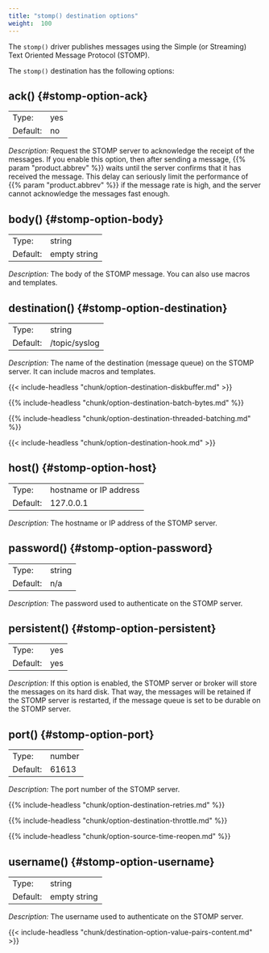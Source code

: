 ```yaml
---
title: "stomp() destination options"
weight:  100
---
```

<!-- DISCLAIMER: This file is based on the syslog-ng Open Source Edition documentation https://github.com/balabit/syslog-ng-ose-guides/commit/2f4a52ee61d1ea9ad27cb4f3168b95408fddfdf2 and is used under the terms of The syslog-ng Open Source Edition Documentation License. The file has been modified by Axoflow. -->

The `stomp()` driver publishes messages using the Simple (or Streaming) Text Oriented Message Protocol (STOMP).

The `stomp()` destination has the following options:

## ack() {#stomp-option-ack}

|          |        |
| -------- | ------ |
| Type:    | yes|no |
| Default: | no     |

*Description:* Request the STOMP server to acknowledge the receipt of the messages. If you enable this option, then after sending a message, {{% param "product.abbrev" %}} waits until the server confirms that it has received the message. This delay can seriously limit the performance of {{% param "product.abbrev" %}} if the message rate is high, and the server cannot acknowledge the messages fast enough.

## body() {#stomp-option-body}

|          |              |
| -------- | ------------ |
| Type:    | string       |
| Default: | empty string |

*Description:* The body of the STOMP message. You can also use macros and templates.

## destination() {#stomp-option-destination}

|          |               |
| -------- | ------------- |
| Type:    | string        |
| Default: | /topic/syslog |

*Description:* The name of the destination (message queue) on the STOMP server. It can include macros and templates.

{{< include-headless "chunk/option-destination-diskbuffer.md" >}}

{{% include-headless "chunk/option-destination-batch-bytes.md" %}}

{{% include-headless "chunk/option-destination-threaded-batching.md" %}}

{{< include-headless "chunk/option-destination-hook.md" >}}

## host() {#stomp-option-host}

|          |                        |
| -------- | ---------------------- |
| Type:    | hostname or IP address |
| Default: | 127.0.0.1              |

*Description:* The hostname or IP address of the STOMP server.

## password() {#stomp-option-password}

|          |        |
| -------- | ------ |
| Type:    | string |
| Default: | n/a    |

*Description:* The password used to authenticate on the STOMP server.

## persistent() {#stomp-option-persistent}

|          |        |
| -------- | ------ |
| Type:    | yes|no |
| Default: | yes    |

*Description:* If this option is enabled, the STOMP server or broker will store the messages on its hard disk. That way, the messages will be retained if the STOMP server is restarted, if the message queue is set to be durable on the STOMP server.

## port() {#stomp-option-port}

|          |        |
| -------- | ------ |
| Type:    | number |
| Default: | 61613  |

*Description:* The port number of the STOMP server.

{{% include-headless "chunk/option-destination-retries.md" %}}

{{% include-headless "chunk/option-destination-throttle.md" %}}

{{% include-headless "chunk/option-source-time-reopen.md" %}}

## username() {#stomp-option-username}

|          |              |
| -------- | ------------ |
| Type:    | string       |
| Default: | empty string |

*Description:* The username used to authenticate on the STOMP server.

{{< include-headless "chunk/destination-option-value-pairs-content.md" >}}
